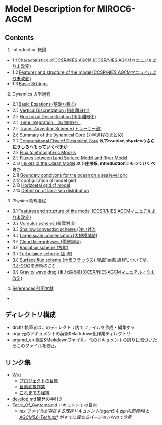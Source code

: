 # Model Description for MIROC6-AGCM
## Contents
1. Introduction 概論
<!--
次のファイルはダミー（セクション名だけ)
[Introduction](draft/a-intro.md)
-->
- 1.1 [Characteristics of CCSR/NIES AGCM (CCSR/NIES AGCMマニュアルより未改変)](draft/summary.md)
- 1.2 [Features and structure of the model (CCSR/NIES AGCMマニュアルより未改変)](draft/a-intro.md)
- 1.3 [Basic Settings](draft/a.0-setup.md)

2. Dynamics 力学過程
- 2.1  [Basic Equations (基礎方程式)](draft/d.1-basic.md)
- 2.2  [Vertical Discretization (鉛直離散化)](draft/d.2-vert.md)
- 2.3  [Horizontal Descretization (水平離散化)](draft/d.3-hori.md)
- 2.4  [Time Integration　（時間積分）](draft/d.4-time.md)
- 2.5  [Tracer Advection Scheme (トレーサー流)](draft/d.5-tracer.md)
- 2.6  [Summary of the Dynamical Core (力学過程のまとめ)](draft/d.6-summ.md)
- 2.7  [Computational Flow of Dynamical Core](draft/d.7-routine.md)
**以下coupler, physicsのさらにうしろへもっていくべきか**
- 2.8  [Flux to Atmospheric Models](draft/AO-coupler.md#Fluxes-to-Atmospheric-Models)
- 2.9  [Fluxes between Land Surface Model and River Model](draft/AO-coupler.md#fluxes-between-land-surface-model-and-river-model)
- 2.10 [Fluxes to the Ocean Model](draft/AO-couper.md#Fluxes-to-the-ocean-model)
**以下座標系, introductionにもっていくべきか**
- 2.11 [Boundary conditions for the ocean on a sea level grid](draft/AO-coupler.md#boundary-conditions-for-the-ocean-on-a-sea-level-grid)
- 2.12 [configuration of model grid](draft/Model-Grid.md#configuration-of-model-grid)
- 2.13 [Horizontal grid of model](draft/Model-Grid.md#horizontal-grid-of-model)
- 2.14 [Definition of land-sea distribution](draft/Definition-of-land-sea-distribution)

3. Physics 物理過程
- 3.1 [Features and structure of the model (CCSR/NIES AGCMマニュアルより未改変)](draft/p-intro.md)
- 3.2 [Cumulus scheme (積雲対流)](draft/p-cum.md)
- 3.3 [Shallow convection scheme (浅い対流](draft/shallowconv_en.md)
- 3.4 [Large scale condensation (大規模凝結)](draft/Hotta_pmlsc.md)
- 3.5 [Cloud Microphysics (雲微物理)](draft/Hotta_pcldphys.md)
- 3.6 [Radiation scheme (放射)](draft/p-rad.md)
- 3.7 [Turbulance scheme (乱流)](draft/p-dif_en.md)
- 3.8 [Surface flux scheme (地表フラックス)](draft/p-sfc.md) *陸面(地表)過程については、[ILS-DOC](https://github.com/integrated-land-simulator/model_description)を参照のこと*
- 3.9 [Gravity wave drug (重力波抵抗)(CCSR/NIES AGCMマニュアルより未改変)](draft/p-grav.md)

4. [References 引用文献](https://paperpile.com/shared/naaVDv)
-

## ディレクトリ構成
-   draft/ 執筆者はこのディレクトリ内でファイルを作成・編集する
-   org/ 元のドキュメントの英訳&Markdown化作業ディレクトリ
-   org/md_en 英語&Markdownファイル。元のドキュメントの誤りに気づいたらこのファイルを修正。

## リンク集
-   [Wiki](../../wiki)
    -   [プロジェクトの目標](../../wiki/プロジェクトの目標)
    -   [自動変換作業](../../wiki/自動変換作業)
    -   [これまでの経緯](../../wiki/これまでの経緯)
-   [develop.md](./memo/develop.md) 開発の手引き
-   [Table_Of_Contents.md](./reference/Table_Of_Contents.md) ドキュメントの目次
    -   _tex ファイルが存在する既存ドキュメント(agcm5.4.zip;内部資料)と[AGCM5.6-Tech.pdf](./org/AGCM5.6-Tech.pdf) がすでに異なるバージョンなので注意_
